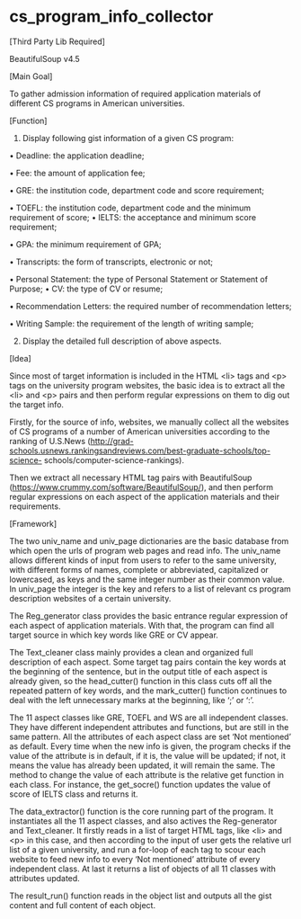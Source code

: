 # cs_program_info_collector

[Third Party Lib Required]

BeautifulSoup v4.5

[Main Goal]

To gather admission information of required application materials of different CS programs in American universities.

[Function]


1. Display following gist information of a given CS program:

• Deadline: the application deadline;

• Fee: the amount of application fee;

• GRE: the institution code, department code and score requirement;

• TOEFL: the institution code, department code and the minimum requirement of score; • IELTS: the acceptance and minimum score requirement;

• GPA: the minimum requirement of GPA;

• Transcripts: the form of transcripts, electronic or not;

• Personal Statement: the type of Personal Statement or Statement of Purpose; • CV: the type of CV or resume;

• Recommendation Letters: the required number of recommendation letters;

• Writing Sample: the requirement of the length of writing sample;

2. Display the detailed full description of above aspects.

[Idea]

Since most of target information is included in the HTML \<li> tags and \<p> tags on the university program websites, the basic idea is to extract all the \<li> and \<p> pairs and then perform regular expressions on them to dig out the target info.

Firstly, for the source of info, websites, we manually collect all the websites of CS programs of a number of American universities according to the ranking of U.S.News (http://grad-schools.usnews.rankingsandreviews.com/best-graduate-schools/top-science- schools/computer-science-rankings).

Then we extract all necessary HTML tag pairs with BeautifulSoup (https://www.crummy.com/software/BeautifulSoup/), and then perform regular expressions on each aspect of the application materials and their requirements.

[Framework]

The two univ_name and univ_page dictionaries are the basic database from which open the urls of program web pages and read info. The univ_name allows different kinds of input from users to refer to the same university, with different forms of names, complete or abbreviated, capitalized or lowercased, as keys and the same integer number as their common value. In univ_page the integer is the key and refers to a list of relevant cs program description websites of a certain university.

The Reg_generator class provides the basic entrance regular expression of each aspect of application materials. With that, the program can find all target source in which key words like GRE or CV appear.

The Text_cleaner class mainly provides a clean and organized full description of each aspect. Some target tag pairs contain the key words at the beginning of the sentence, but in the output title of each aspect is already given, so the head_cutter() function in this class cuts off all the repeated pattern of key words, and the mark_cutter() function continues to deal with the left unnecessary marks at the beginning, like ‘;’ or ‘:’.

The 11 aspect classes like GRE, TOEFL and WS are all independent classes. They have different independent attributes and functions, but are still in the same pattern. All the attributes of each aspect class are set ‘Not mentioned’ as default. Every time when the new info is given, the program checks if the value of the attribute is in default, if it is, the value will be updated; if not, it means the value has already been updated, it will remain the same. The method to change the value of each attribute is the relative get function in each class. For instance, the get_socre() function updates the value of score of IELTS class and returns it.

The data_extractor() function is the core running part of the program. It instantiates all the 11 aspect classes, and also actives the Reg-generator and Text_cleaner. It firstly reads in a list of target HTML tags, like \<li> and \<p> in this case, and then according to the input of user gets the relative url list of a given university, and run a for-loop of each tag to scour each website to feed new info to every ‘Not mentioned’ attribute of every independent class. At last it returns a list of objects of all 11 classes with attributes updated.

The result_run() function reads in the object list and outputs all the gist content and full content of each object.
